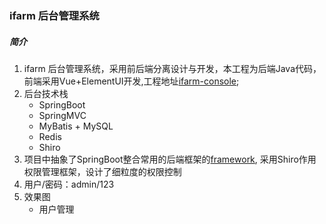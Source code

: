 ### ifarm 后台管理系统
##### 简介
1. ifarm 后台管理系统，采用前后端分离设计与开发，本工程为后端Java代码，前端采用Vue+ElementUI开发,工程地址[ifarm-console](https://github.com/lhrimperial/farm-console);
2. 后台技术栈
    - SpringBoot
    - SpringMVC
    - MyBatis + MySQL
    - Redis
    - Shiro
3. 项目中抽象了SpringBoot整合常用的后端框架的[framework](https://github.com/lhrimperial/framework), 采用Shiro作用权限管理框架，设计了细粒度的权限控制
4. 用户/密码：admin/123     
4. 效果图
    - 用户管理
    